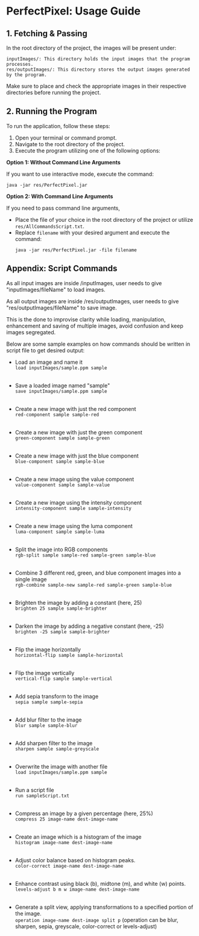 
# PerfectPixel: Usage Guide

## 1. Fetching & Passing
In the root directory of the project, the images will be present under:

    inputImages/: This directory holds the input images that the program processes.
    res/outputImages/: This directory stores the output images generated by the program.

Make sure to place and check the appropriate images in their respective directories before running the project.

## 2. Running the Program

To run the application, follow these steps:

1. Open your terminal or command prompt.
2. Navigate to the root directory of the project.
3. Execute the program utilizing one of the following options:

**Option 1: Without Command Line Arguments**

If you want to use interactive mode, execute the command:
  ```
  java -jar res/PerfectPixel.jar
  ```

**Option 2: With Command Line Arguments**

If you need to pass command line arguments,
- Place the file of your choice in the root directory of the project or utilize `res/AllCommandsScript.txt`.
- Replace `filename` with your desired argument and execute the command:
  ```
  java -jar res/PerfectPixel.jar -file filename
  ```

## Appendix: Script Commands
As all input images are inside /inputImages, user needs to give "inputImages/fileName" to load images.

As all output images are inside /res/outputImages, user needs to give "res/outputImages/fileName" to save image.

This is the done to improvise clarity while loading, manipulation, enhancement and saving of multiple images, avoid confusion and keep images segregated.

Below are some sample examples on how commands should be written in script file to get desired output:
- Load an image and name it\
  `load inputImages/sample.ppm sample`<br/><br/>

- Save a loaded image named "sample"\
  `save inputImages/sample.ppm sample`<br/><br/>

- Create a new image with just the red component\
  `red-component sample sample-red`<br/><br/>

- Create a new image with just the green component\
  `green-component sample sample-green`<br/><br/>

- Create a new image with just the blue component\
  `blue-component sample sample-blue`<br/><br/>

- Create a new image using the value component\
  `value-component sample sample-value`<br/><br/>

- Create a new image using the intensity component\
  `intensity-component sample sample-intensity`<br/><br/>

- Create a new image using the luma component\
  `luma-component sample sample-luma`<br/><br/>

- Split the image into RGB components\
  `rgb-split sample sample-red sample-green sample-blue`<br/><br/>

- Combine 3 different red, green, and blue component images into a single image\
  `rgb-combine sample-new sample-red sample-green sample-blue`<br/><br/>

- Brighten the image by adding a constant (here, 25)\
  `brighten 25 sample sample-brighter`<br/><br/>

- Darken the image by adding a negative constant (here, -25)\
  `brighten -25 sample sample-brighter`<br/><br/>

- Flip the image horizontally\
  `horizontal-flip sample sample-horizontal`<br/><br/>

- Flip the image vertically\
  `vertical-flip sample sample-vertical`<br/><br/>

- Add sepia transform to the image\
  `sepia sample sample-sepia`<br/><br/>

- Add blur filter to the image\
  `blur sample sample-blur`<br/><br/>

- Add sharpen filter to the image\
  `sharpen sample sample-greyscale`<br/><br/>

- Overwrite the image with another file\
  `load inputImages/sample.ppm sample`<br/><br/>

- Run a script file\
  `run sampleScript.txt`<br/><br/>

- Compress an image by a given percentage (here, 25%)\
  `compress 25 image-name dest-image-name`<br/><br/>

- Create an image which is a histogram of the image\
  `histogram image-name dest-image-name`<br/><br/>

- Adjust color balance based on histogram peaks.\
  `color-correct image-name dest-image-name`<br/><br/>

- Enhance contrast using black (b), midtone (m), and white (w) points.\
  `levels-adjust b m w image-name dest-image-name`<br/><br/>

- Generate a split view, applying transformations to a specified portion of the image.\
  `operation image-name dest-image split p` (operation can be blur, sharpen, sepia, greyscale, color-correct or levels-adjust)
